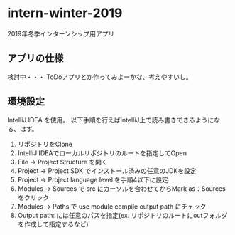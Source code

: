 # intern-winter-2019
2019年冬季インターンシップ用アプリ

## アプリの仕様

検討中・・・
ToDoアプリとか作ってみよーかな、考えやすいし。

## 環境設定

IntelliJ IDEA を使用。
以下手順を行えばIntelliJ上で読み書きできるようになる、はず。

1. リポジトリをClone
2. IntelliJ IDEAでローカルリポジトリのルートを指定してOpen
3. File -> Project Structure を開く
4. Project -> Project SDK でインストール済みの任意のJDKを設定
5. Project -> Project language level を手順4以下に設定
6. Modules -> Sources で src にカーソルを合わせてからMark as：Sourcesをクリック
7. Modules -> Paths で use module compile output path にチェック
8. Output path: には任意のパスを指定(ex. リポジトリのルートにoutフォルダを作成して指定するなど)
